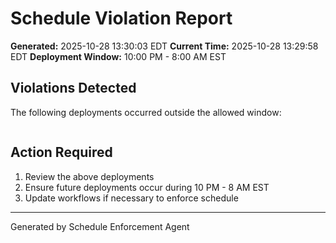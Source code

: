 # Schedule Violation Report

**Generated:** 2025-10-28 13:30:03 EDT
**Current Time:** 2025-10-28 13:29:58 EDT
**Deployment Window:** 10:00 PM - 8:00 AM EST

## Violations Detected

The following deployments occurred outside the allowed window:

```

```

## Action Required

1. Review the above deployments
2. Ensure future deployments occur during 10 PM - 8 AM EST
3. Update workflows if necessary to enforce schedule

---

Generated by Schedule Enforcement Agent
